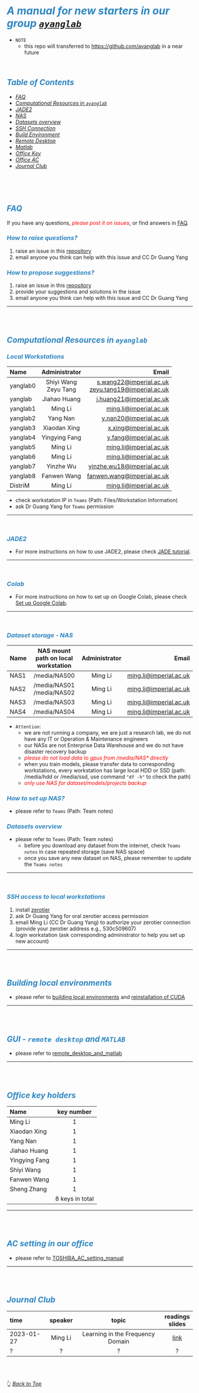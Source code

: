 # <span id="top" style="color:#2E86C1 ">*A manual for new starters in our group [`ayanglab`](https://www.yanglab.fyi/)*</span>

* `NOTE`
  * this repo will transferred to https://github.com/ayanglab in a near future

<br>

## <span style="color:#2E86C1 ">*Table of Contents*</span>
* [*FAQ*](#faq) 
* [*Computational Resources in `ayanglab`*](#cria)
* [*JADE2*](#jade2)
* [*NAS*](#nas)
* [*Datasets overview*](#data)
* [*SSH Connection*](#ssh)
* [*Build Environment*](#env)
* [*Remote Desktop*](#rm)
* [*Matlab*](#rm)
* [*Office Key*](#key)
* [*Office AC*](#ac)
* [*Journal Club*](#journalclub)


<br>
<br>
<br>


## <span id="faq" style="color:#2E86C1 ">*FAQ*</span>
If you have any questions, <span style="color:red; font-size:1em">*please post it on issues*</span>, or find answers in  [FAQ](FAQ/FAQ.md).

### <span style="color:#2E86C1 ">*How to raise questions?*</span>
1. raise an issue in this [repository](https://github.com/XiaodanXing/Guide4Yanglab/issues)
2. email anyone you think can help with this issue and CC Dr Guang Yang

### <span style="color:#2E86C1 ">*How to propose suggestions?*</span>
1. raise an issue in this [repository](https://github.com/XiaodanXing/Guide4Yanglab/issues)
2. provide your suggestions and solutions in the issue
3. email anyone you think can help with this issue and CC Dr Guang Yang

---
<br>
<br>


## <span id="cria" style="color:#2E86C1 ">*Computational Resources in `ayanglab`*</span>

### <span style="color:#2E86C1 ">*Local Workstations*</span>

|Name|Administrator|Email|
| :--- | :---: | ---: |
|yanglab0|Shiyi Wang <br> Zeyu Tang| s.wang22@imperial.ac.uk <br> zeyu.tang19@imperial.ac.uk |
|yanglab |Jiahao Huang| j.huang21@imperial.ac.uk |
|yanglab1|Ming Li| ming.li@imperial.ac.uk |
|yanglab2|Yang Nan| y.nan20@imperial.ac.uk |
|yanglab3|Xiaodan Xing| x.xing@imperial.ac.uk |
|yanglab4|Yingying Fang| y.fang@imperial.ac.uk |
|yanglab5|Ming Li| ming.li@imperial.ac.uk |
|yanglab6|Ming Li| ming.li@imperial.ac.uk |
|yanglab7|Yinzhe Wu| yinzhe.wu18@imperial.ac.uk |
|yanglab8|Fanwen Wang| fanwen.wang@imperial.ac.uk |
|DistriM|Ming Li|ming.li@imperial.ac.uk|

* check workstation IP in `Teams` (Path: Files/Workstation Information)
* ask Dr Guang Yang for `Teams` permission
---
<br>

### <span id="jade2" style="color:#2E86C1 ">*JADE2*</span>
* For more instructions on how to use JADE2, please check [JADE tutorial](JADE2_Tutorial.md).
---
<br>

### <span id="nas" style="color:#2E86C1 ">*Colab*</span>
* For more instructions on how to set up on Google Colab, please check [Set up Google Colab](boilerplate_code/Colab.md).
---
<br>

### <span style="color:#2E86C1 ">*Dataset storage - NAS*</span>

|Name|NAS mount path on local workstation|Administrator|Email|
| :--- | :---: | :---: | ---: |
|NAS1| /media/NAS00 |Ming Li| ming.li@imperial.ac.uk |
|NAS2| /media/NAS01 <br> /media/NAS02 |Ming Li| ming.li@imperial.ac.uk |
|NAS3| /media/NAS03 |Ming Li| ming.li@imperial.ac.uk |
|NAS4| /media/NAS04 |Ming Li| ming.li@imperial.ac.uk |


* `Attention`: 
  * we are not running a company, we are just a research lab, we do not have any IT or Operation & Maintenance engineers
  * our NASs are not Enterprise Data Warehouse and we do not have disaster recovery backup
  * <span style="color:red; font-size:1em">*please do not load data to gpus from /media/NAS\* directly*</span>
  * when you train models, please transfer data to corresponding workstations, every workstation has large local HDD or SSD (path: /media/hdd or /media/ssd, use command `"df -h"` to check the path)
  * <span style="color:red; font-size:1em">*only use NAS for dataset/models/projects backup*</span>

### <span style="color:#2E86C1 ">*How to set up NAS?*</span>
* please refer to `Teams` (Path: Team notes)

### <span id="data" style="color:#2E86C1 ">*Datasets overview*</span>
* please refer to `Teams` (Path: Team notes)
	* before you download any dataset from the internet, check `Teams notes` in case repeated storage (save NAS space)
	* once you save any new dataset on NAS, please remember to update the `Teams notes`

---
<br>

### <span id="ssh" style="color:#2E86C1 ">*SSH access to local workstations*</span>

1. install [zerotier](https://www.zerotier.com/download/)
2. ask Dr Guang Yang for oral zerotier access permission
3. email Ming Li (CC Dr Guang Yang) to authorize your zerotier connection
   (provide your zerotier address e.g., 530c509607)
4. login workstation (ask corresponding administrator	to help you set up new account)

---
<br>
<br>

## <span id="env" style="color:#2E86C1 ">*Building local environments*</span>
* please refer to [building local environments](hands_on_tutorial.md) and [reinstallation of CUDA](cuda-installation.md)


---
<br>
<br>


## <span id="rm" style="color:#2E86C1 ">*GUI - `remote desktop` and `MATLAB`*</span>
* please refer to [remote_desktop_and_matlab](remote_desktop_and_matlab.md)


---
<br>
<br>


## <span id="key" style="color:#2E86C1 ">*Office key holders*</span>

|Name|key number|
| :--- | :---: |
|Ming Li|1|
|Xiaodan Xing|1|
|Yang Nan|1|
|Jiahao Huang|1|
|Yingying Fang|1|
|Shiyi Wang|1|
|Fanwen Wang|1|
|Sheng Zhang|1|
||8 keys in total|


---
<br>
<br>


## <span id="ac" style="color:#2E86C1 ">*AC setting in our office*</span>
* please refer to [TOSHIBA_AC_setting_manual](TOSHIBA_AC_setting_manual.pdf)


---
<br>
<br>


## <span id="journalclub" style="color:#2E86C1 ">*Journal Club*</span>

|time|speaker|topic|readings <br> slides|
| :--- | :---: | :---: | :---: |
|2023-01-27|Ming Li|Learning in the Frequency Domain|[link](journal_club/2023-01-27-Ming_Li-frequency/)|
|?|?|?|?|


<br>
<br>


:point_up_2: <span style="color:#2E86C1 ">*[Back to Top](#top)*</span>
